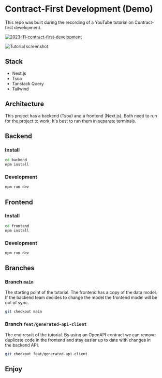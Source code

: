 # Contract-First Development (Demo)

This repo was built during the recording of a YouTube tutorial on Contract-first development.

[![2023-11-contract-first-development](https://github.com/chriskalmar/youtube-contract-first-development/assets/8336893/33e75e49-1658-4131-aaa0-eb87dec97b9e)](https://youtu.be/AVT0FUKcvvk)

![Tutorial screenshot](https://github.com/chriskalmar/youtube-contract-first-development/assets/8336893/ef9ad1aa-21f5-4eb4-b459-d6011e22f0d6)

## Stack

- Next.js
- Tsoa
- Tanstack Query
- Tailwind

## Architecture

This project has a backend (Tsoa) and a frontend (Next.js). Both need to run for the project to work. It's best to run them in separate terminals.

## Backend

### Install

```bash
cd backend
npm install
```

### Development

```bash
npm run dev
```

## Frontend

### Install

```bash
cd frontend
npm install
```

### Development

```bash
npm run dev
```

## Branches

### Branch `main`

The starting point of the tutorial.
The frontend has a copy of the data model. If the backend team decides to change the model the frontend model will be out of sync.

```bash
git checkout main
```

### Branch `feat/generated-api-client`

The end result of the tutorial.
By using an OpenAPI contract we can remove duplicate code in the frontend and stay easier up to date with changes in the backend API.

```bash
git checkout feat/generated-api-client
```

## Enjoy
